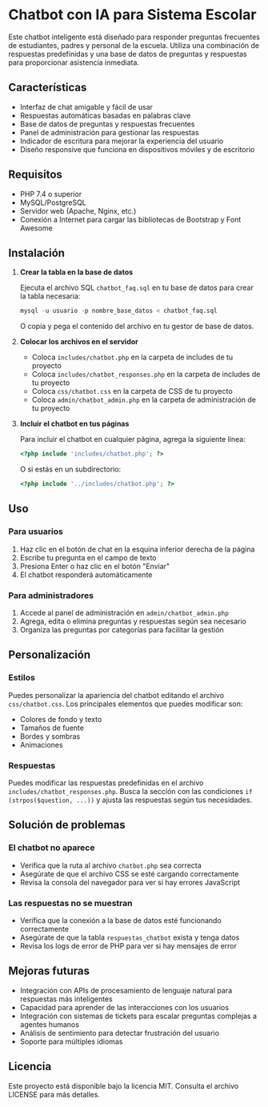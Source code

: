 # Chatbot con IA para Sistema Escolar

Este chatbot inteligente está diseñado para responder preguntas frecuentes de estudiantes, padres y personal de la escuela. Utiliza una combinación de respuestas predefinidas y una base de datos de preguntas y respuestas para proporcionar asistencia inmediata.

## Características

- Interfaz de chat amigable y fácil de usar
- Respuestas automáticas basadas en palabras clave
- Base de datos de preguntas y respuestas frecuentes
- Panel de administración para gestionar las respuestas
- Indicador de escritura para mejorar la experiencia del usuario
- Diseño responsive que funciona en dispositivos móviles y de escritorio

## Requisitos

- PHP 7.4 o superior
- MySQL/PostgreSQL
- Servidor web (Apache, Nginx, etc.)
- Conexión a Internet para cargar las bibliotecas de Bootstrap y Font Awesome

## Instalación

1. **Crear la tabla en la base de datos**

   Ejecuta el archivo SQL `chatbot_faq.sql` en tu base de datos para crear la tabla necesaria:

   ```sql
   mysql -u usuario -p nombre_base_datos < chatbot_faq.sql
   ```

   O copia y pega el contenido del archivo en tu gestor de base de datos.

2. **Colocar los archivos en el servidor**

   - Coloca `includes/chatbot.php` en la carpeta de includes de tu proyecto
   - Coloca `includes/chatbot_responses.php` en la carpeta de includes de tu proyecto
   - Coloca `css/chatbot.css` en la carpeta de CSS de tu proyecto
   - Coloca `admin/chatbot_admin.php` en la carpeta de administración de tu proyecto

3. **Incluir el chatbot en tus páginas**

   Para incluir el chatbot en cualquier página, agrega la siguiente línea:

   ```php
   <?php include 'includes/chatbot.php'; ?>
   ```

   O si estás en un subdirectorio:

   ```php
   <?php include '../includes/chatbot.php'; ?>
   ```

## Uso

### Para usuarios

1. Haz clic en el botón de chat en la esquina inferior derecha de la página
2. Escribe tu pregunta en el campo de texto
3. Presiona Enter o haz clic en el botón "Enviar"
4. El chatbot responderá automáticamente

### Para administradores

1. Accede al panel de administración en `admin/chatbot_admin.php`
2. Agrega, edita o elimina preguntas y respuestas según sea necesario
3. Organiza las preguntas por categorías para facilitar la gestión

## Personalización

### Estilos

Puedes personalizar la apariencia del chatbot editando el archivo `css/chatbot.css`. Los principales elementos que puedes modificar son:

- Colores de fondo y texto
- Tamaños de fuente
- Bordes y sombras
- Animaciones

### Respuestas

Puedes modificar las respuestas predefinidas en el archivo `includes/chatbot_responses.php`. Busca la sección con las condiciones `if (strpos($question, ...))` y ajusta las respuestas según tus necesidades.

## Solución de problemas

### El chatbot no aparece

- Verifica que la ruta al archivo `chatbot.php` sea correcta
- Asegúrate de que el archivo CSS se esté cargando correctamente
- Revisa la consola del navegador para ver si hay errores JavaScript

### Las respuestas no se muestran

- Verifica que la conexión a la base de datos esté funcionando correctamente
- Asegúrate de que la tabla `respuestas_chatbot` exista y tenga datos
- Revisa los logs de error de PHP para ver si hay mensajes de error

## Mejoras futuras

- Integración con APIs de procesamiento de lenguaje natural para respuestas más inteligentes
- Capacidad para aprender de las interacciones con los usuarios
- Integración con sistemas de tickets para escalar preguntas complejas a agentes humanos
- Análisis de sentimiento para detectar frustración del usuario
- Soporte para múltiples idiomas

## Licencia

Este proyecto está disponible bajo la licencia MIT. Consulta el archivo LICENSE para más detalles. 